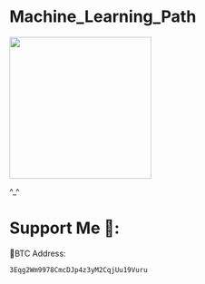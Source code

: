 # Machine_Learning_Path

<img src= "Machine_Learning_Path/Lessons/01_Gift_Wrapping _Algorithm/assets/image.png" width="250" >


^_^
 





# Support Me 🦄:

 🧧BTC Address:
 
    3Eqg2Wm9978CmcDJp4z3yM2CqjUu19Vuru

